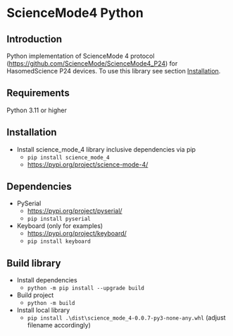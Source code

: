 # ScienceMode4 Python

## Introduction

Python implementation of ScienceMode 4 protocol (https://github.com/ScienceMode/ScienceMode4_P24) for HasomedScience P24 devices. To use this library see section [Installation](#installation).

## Requirements

Python 3.11 or higher

## Installation

- Install science_mode_4 library inclusive dependencies via pip
  - `pip install science_mode_4`
  - https://pypi.org/project/science-mode-4/

## Dependencies

- PySerial
  - https://pypi.org/project/pyserial/
  - `pip install pyserial`
- Keyboard (only for examples)
  - https://pypi.org/project/keyboard/
  - `pip install keyboard`

## Build library

- Install dependencies
  - `python -m pip install --upgrade build`
- Build project
  - `python -m build`
- Install local library
  - `pip install .\dist\science_mode_4-0.0.7-py3-none-any.whl` (adjust filename accordingly)

